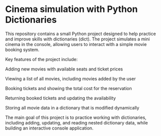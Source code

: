 # Cinema simulation with Python Dictionaries

This repository contains a small Python project designed to help practice and improve skills with dictionaries (dict). The project simulates a mini cinema in the console, allowing users to interact with a simple movie booking system.

Key features of the project include:

Adding new movies with available seats and ticket prices

Viewing a list of all movies, including movies added by the user

Booking tickets and showing the total cost for the reservation

Returning booked tickets and updating the availability

Storing all movie data in a dictionary that is modified dynamically

The main goal of this project is to practice working with dictionaries, including adding, updating, and reading nested dictionary data, while building an interactive console application.
